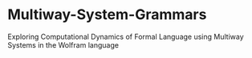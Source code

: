 # Multiway-System-Grammars
Exploring Computational Dynamics of Formal Language using Multiway Systems in the Wolfram language
